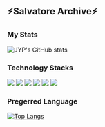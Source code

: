 ##  ⚡Salvatore Archive⚡

<!--
**john9803/john9803** is a ✨ _special_ ✨ repository because its `README.md` (this file) appears on your GitHub profile.

Here are some ideas to get you started:

- 🔭 I’m currently working on ...
- 🌱 I’m currently learning ...
- 👯 I’m looking to collaborate on ...
- 🤔 I’m looking for help with ...
- 💬 Ask me about ...
- 📫 How to reach me: ...
- 😄 Pronouns: ...
- ⚡ Fun fact: ...
-->
### My Stats

![JYP's GitHub stats](https://github-readme-stats.vercel.app/api?username=john9803&show_icons=true&theme=radical)     
### Technology Stacks

<img src="https://img.shields.io/badge/Python-3776AB?style=round-square&logo=Python&logoColor=white"/>
<img src="https://img.shields.io/badge/Django-092E20?style=round-square&logo=Django&logoColor=white"/>
<img src="https://img.shields.io/badge/Keras-D00000?style=round-square&logo=Keras&logoColor=white"/>        
<img src="https://img.shields.io/badge/C-A8B9CC?style=round-square&logo=C&logoColor=white"/>
<img src="https://img.shields.io/badge/C++-00599C?style=round-square&logo=C++&logoColor=white"/>      
<img src="https://img.shields.io/badge/Java-007396?style=round-square&logo=Java&logoColor=white"/>      

### Pregerred Language
[![Top Langs](https://github-readme-stats.vercel.app/api/top-langs/?username=john9803)](https://github.com/john9803/github-readme-stats)
